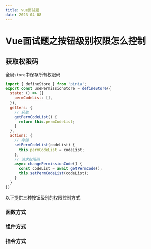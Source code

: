 ```yaml
---
title: vue面试题
date: 2023-04-08
---
```




# Vue面试题之按钮级别权限怎么控制

## 获取权限码

全局`store`中保存所有权限码

```js
import { defineStore } from 'pinia';
export const usePermissionStore = defineStore({
  state: () => ({
    permCodeList: [],
  }),
  getters: {
    // 获取
    getPermCodeList() {
      return this.permCodeList;
    }
  },
  actions: {
    // 存储
    setPermCodeList(codeList) {
      this.permCodeList = codeList;
    },
    // 请求权限码
    async changePermissionCode() {
      const codeList = await getPermCode();
      this.setPermCodeList(codeList);
    }
  }
})
```

以下提供三种按钮级别的权限控制方式

### 函数方式



### 组件方式



### 指令方式